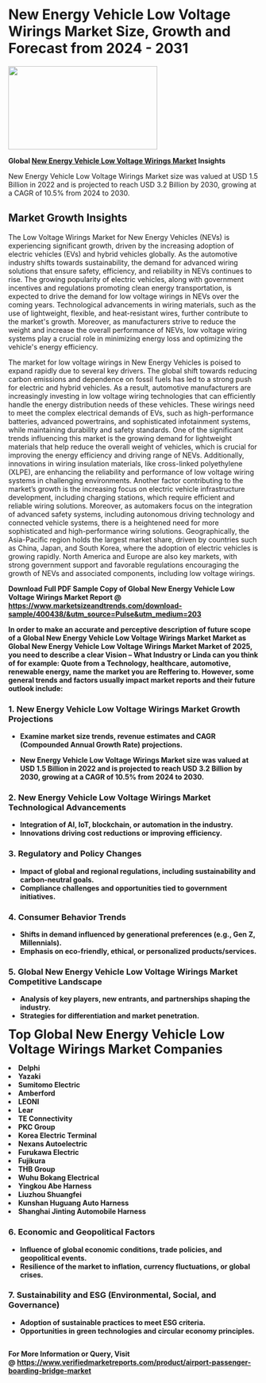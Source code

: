 <H1>New Energy Vehicle Low Voltage Wirings Market Size, Growth and Forecast from 2024 - 2031</H1><img class="aligncenter size-medium wp-image-584254" src="https://thirdeyenews.in/wp-content/uploads/2024/09/Global-Market-Research-300x168.jpeg" alt="" width="300" height="168" /><p><strong>Global&nbsp;<a href="https://www.marketsizeandtrends.com/download-sample/400438/&amp;utm_source=Pulse&amp;utm_medium=203">New Energy Vehicle Low Voltage Wirings Market</a> Insights</strong></p><p>New Energy Vehicle Low Voltage Wirings Market size was valued at USD 1.5 Billion in 2022 and is projected to reach USD 3.2 Billion by 2030, growing at a CAGR of 10.5% from 2024 to 2030.</p><p><h2>Market Growth Insights</h2> <p>The Low Voltage Wirings Market for New Energy Vehicles (NEVs) is experiencing significant growth, driven by the increasing adoption of electric vehicles (EVs) and hybrid vehicles globally. As the automotive industry shifts towards sustainability, the demand for advanced wiring solutions that ensure safety, efficiency, and reliability in NEVs continues to rise. The growing popularity of electric vehicles, along with government incentives and regulations promoting clean energy transportation, is expected to drive the demand for low voltage wirings in NEVs over the coming years. Technological advancements in wiring materials, such as the use of lightweight, flexible, and heat-resistant wires, further contribute to the market's growth. Moreover, as manufacturers strive to reduce the weight and increase the overall performance of NEVs, low voltage wiring systems play a crucial role in minimizing energy loss and optimizing the vehicle's energy efficiency.</p> <p><strong></strong></p> <p>The market for low voltage wirings in New Energy Vehicles is poised to expand rapidly due to several key drivers. The global shift towards reducing carbon emissions and dependence on fossil fuels has led to a strong push for electric and hybrid vehicles. As a result, automotive manufacturers are increasingly investing in low voltage wiring technologies that can efficiently handle the energy distribution needs of these vehicles. These wirings need to meet the complex electrical demands of EVs, such as high-performance batteries, advanced powertrains, and sophisticated infotainment systems, while maintaining durability and safety standards. One of the significant trends influencing this market is the growing demand for lightweight materials that help reduce the overall weight of vehicles, which is crucial for improving the energy efficiency and driving range of NEVs. Additionally, innovations in wiring insulation materials, like cross-linked polyethylene (XLPE), are enhancing the reliability and performance of low voltage wiring systems in challenging environments. Another factor contributing to the market’s growth is the increasing focus on electric vehicle infrastructure development, including charging stations, which require efficient and reliable wiring solutions. Moreover, as automakers focus on the integration of advanced safety systems, including autonomous driving technology and connected vehicle systems, there is a heightened need for more sophisticated and high-performance wiring solutions. Geographically, the Asia-Pacific region holds the largest market share, driven by countries such as China, Japan, and South Korea, where the adoption of electric vehicles is growing rapidly. North America and Europe are also key markets, with strong government support and favorable regulations encouraging the growth of NEVs and associated components, including low voltage wirings.</p> <p><strong></p><p><span class=""><strong>Download Full PDF Sample Copy of Global New Energy Vehicle Low Voltage Wirings Market Report</strong> @ <a href="https://www.marketsizeandtrends.com/download-sample/400438/&amp;utm_source=Pulse&amp;utm_medium=203" target="_blank">https://www.marketsizeandtrends.com/download-sample/400438/&amp;utm_source=Pulse&amp;utm_medium=203</a></span></p><p>In order to make an accurate and perceptive description of future scope of a Global&nbsp;New Energy Vehicle Low Voltage Wirings Market Market as Global&nbsp;New Energy Vehicle Low Voltage Wirings Market Market of 2025, you need to describe a clear Vision &ndash; What Industry or Linda can you think of for example: Quote from a Technology, healthcare, automotive, renewable energy, name the market you are Reffering to. However, some general trends and factors usually impact market reports and their future outlook include:</p><h3>1.&nbsp;<strong>New Energy Vehicle Low Voltage Wirings Market Growth Projections</strong></h3><ul><li>Examine market size trends, revenue estimates and CAGR (Compounded Annual Growth Rate) projections.</li><li><p>New Energy Vehicle Low Voltage Wirings Market size was valued at USD 1.5 Billion in 2022 and is projected to reach USD 3.2 Billion by 2030, growing at a CAGR of 10.5% from 2024 to 2030.</p></li></ul><h3>2.&nbsp;<strong>New Energy Vehicle Low Voltage Wirings Market Technological Advancements</strong></h3><ul><li>Integration of AI, IoT, blockchain, or automation in the industry.</li><li>Innovations driving cost reductions or improving efficiency.</li></ul><h3>3.&nbsp;<strong>Regulatory and Policy Changes</strong></h3><ul><li>Impact of global and regional regulations, including sustainability and carbon-neutral goals.</li><li>Compliance challenges and opportunities tied to government initiatives.</li></ul><h3>4.&nbsp;<strong>Consumer Behavior Trends</strong></h3><ul><li>Shifts in demand influenced by generational preferences (e.g., Gen Z, Millennials).</li><li>Emphasis on eco-friendly, ethical, or personalized products/services.</li></ul><h3>5.&nbsp;<strong>Global New Energy Vehicle Low Voltage Wirings Market Competitive Landscape</strong></h3><ul><li>Analysis of key players, new entrants, and partnerships shaping the industry.</li><li>Strategies for differentiation and market penetration.</li></ul><p data-pm-slice="1 1 []"><span style="color: inherit; font-family: inherit; font-size: 25px;">Top Global New Energy Vehicle Low Voltage Wirings Market Companies</span></p><div class="" data-test-id=""><p><li>Delphi</li><li> Yazaki</li><li> Sumitomo Electric</li><li> Amberford</li><li> LEONI</li><li> Lear</li><li> TE Connectivity</li><li> PKC Group</li><li> Korea Electric Terminal</li><li> Nexans Autoelectric</li><li> Furukawa Electric</li><li> Fujikura</li><li> THB Group</li><li> Wuhu Bokang Electrical</li><li> Yingkou Abe Harness</li><li> Liuzhou Shuangfei</li><li> Kunshan Huguang Auto Harness</li><li> Shanghai Jinting Automobile Harness</li></p></div><h3>6.&nbsp;<strong>Economic and Geopolitical Factors</strong></h3><ul><li>Influence of global economic conditions, trade policies, and geopolitical events.</li><li>Resilience of the market to inflation, currency fluctuations, or global crises.</li></ul><h3>7.&nbsp;<strong>Sustainability and ESG (Environmental, Social, and Governance)</strong></h3><ul><li>Adoption of sustainable practices to meet ESG criteria.</li><li>Opportunities in green technologies and circular economy principles.</li></ul><h2><strong style="font-size: 14px;">For More Information or Query, Visit @&nbsp;</strong><a style="background-color: #ffffff; font-size: 14px;" href="https://www.marketsizeandtrends.com/report/new-energy-vehicle-low-voltage-wirings-market/" target="_blank">https://www.verifiedmarketreports.com/product/airport-passenger-boarding-bridge-market</a></h2>
